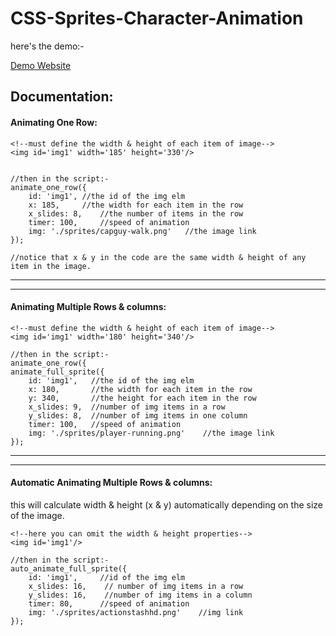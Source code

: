 # CSS-Sprites-Character-Animation

here's the demo:-

[Demo Website](http://ahmed-badawy.com/tests/css-sprites/CSS-Sprites-Character-Animation/index.html)



## Documentation: 

#### Animating One Row:
    <!--must define the width & height of each item of image-->
    <img id='img1' width='185' height='330'/>
 

    //then in the script:-
	animate_one_row({
		id: 'img1', //the id of the img elm
		x: 185,     //the width for each item in the row
		x_slides: 8,    //the number of items in the row
		timer: 100,     //speed of animation
		img: './sprites/capguy-walk.png'   //the image link
	});

    //notice that x & y in the code are the same width & height of any item in the image. 


---

---

#### Animating Multiple Rows & columns:
    <!--must define the width & height of each item of image-->
    <img id='img1' width='180' height='340'/>
 
    //then in the script:-
	animate_one_row({
	animate_full_sprite({
		id: 'img1',   //the id of the img elm
		x: 180,       //the width for each item in the row
		y: 340,       //the height for each item in the row
		x_slides: 9,  //number of img items in a row
		y_slides: 8,  //number of img items in one column 
		timer: 100,   //speed of animation
		img: './sprites/player-running.png'    //the image link
	});


---

---

#### Automatic Animating Multiple Rows & columns: 
this will calculate  width & height (x & y) automatically depending on the size of the image.
      
    <!--here you can omit the width & height properties-->    
    <img id='img1'/>
 
    //then in the script:-
	auto_animate_full_sprite({
		id: 'img1',     //id of the img elm
		x_slides: 16,    // number of img items in a row
		y_slides: 16,    //number of img items in a column 
		timer: 80,      //speed of animation
		img: './sprites/actionstashhd.png'    //img link
	});




	